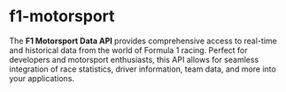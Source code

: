 # f1-motorsport
The **F1 Motorsport Data API** provides comprehensive access to real-time and historical data from the world of Formula 1 racing. Perfect for developers and motorsport enthusiasts, this API allows for seamless integration of race statistics, driver information, team data, and more into your applications.
